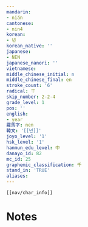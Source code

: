 ```yaml
---
mandarin:
- nián
cantonese:
- nin4
korean:
- 년
korean_native: ''
japanese:
- NEN
japanese_nanori: ''
vietnamese:
middle_chinese_initial: n
middle_chinese_final: en
stroke_count: '6'
radical: 干
skip_number: 2-2-4
grade_level: 1
pos: ''
english:
- year
羅馬字: nen
韓文: '[[넌]]'
joyo_level: '1'
hsk_level: '1'
hanmun_edu_level: 中
danayo_id: 82
mc_id: 25
graphemic_classification: 千
stand_in: 'TRUE'
aliases:
---
```

```meta-bind-embed
[[nav/char_info]]
```

# Notes
